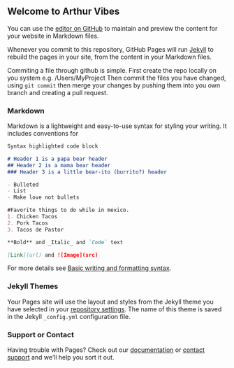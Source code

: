 ## Welcome to Arthur Vibes

You can use the [editor on GitHub](https://github.com/arthur2308/github-pages-with-jekyll/edit/gh-pages/index.md) to maintain and preview the content for your website in Markdown files.

Whenever you commit to this repository, GitHub Pages will run [Jekyll](https://jekyllrb.com/) to rebuild the pages in your site, from the content in your Markdown files.

Commiting a file through github is simple. 
First create the repo locally on you system e.g. /Users/MyProject
Then commit the files you have changed, using `git commit` then merge your changes by pushing them into you own branch and creating a pull request. 


### Markdown

Markdown is a lightweight and easy-to-use syntax for styling your writing. It includes conventions for

```markdown
Syntax highlighted code block

# Header 1 is a papa bear header
## Header 2 is a mama bear header
### Header 3 is a little bear-ito (burrito?) header 

- Bulleted
- List
- Make love not bullets 

#Favorite things to do while in mexico. 
1. Chicken Tacos
2. Pork Tacos 
3. Tacos de Pastor 

**Bold** and _Italic_ and `Code` text

[Link](url) and ![Image](src)
```

For more details see [Basic writing and formatting syntax](https://docs.github.com/en/github/writing-on-github/getting-started-with-writing-and-formatting-on-github/basic-writing-and-formatting-syntax).

### Jekyll Themes

Your Pages site will use the layout and styles from the Jekyll theme you have selected in your [repository settings](https://github.com/arthur2308/github-pages-with-jekyll/settings/pages). The name of this theme is saved in the Jekyll `_config.yml` configuration file.

### Support or Contact

Having trouble with Pages? Check out our [documentation](https://docs.github.com/categories/github-pages-basics/) or [contact support](https://support.github.com/contact) and we’ll help you sort it out.
